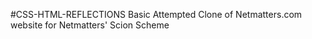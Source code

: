 ﻿#CSS-HTML-REFLECTIONS
Basic Attempted Clone of Netmatters.com website for Netmatters' Scion Scheme
